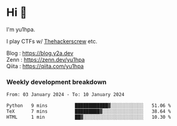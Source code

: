 # Hi 👋

I'm yu1hpa.

I play CTFs w/ [Thehackerscrew](https://www.thehackerscrew.team/) etc.

Blog : https://blog.y2a.dev  
Zenn : https://zenn.dev/yu1hpa  
Qiita : https://qiita.com/yu1hpa  

### Weekly development breakdown

<!--START_SECTION:waka-->

```txt
From: 03 January 2024 - To: 10 January 2024

Python   9 mins          ████████████▓░░░░░░░░░░░░   51.06 %
TeX      7 mins          █████████▓░░░░░░░░░░░░░░░   38.64 %
HTML     1 min           ██▓░░░░░░░░░░░░░░░░░░░░░░   10.30 %
```

<!--END_SECTION:waka-->


